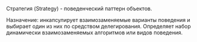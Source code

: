 Стратегия (Strategy) - поведенческий паттерн объектов.

Назначение: инкапсулирует взаимозаменяемые варианты поведения и выбирает один из них по средством делегирования. Определяет набор динамически взаимозаменяемых алгоритмов или видов поведения.
